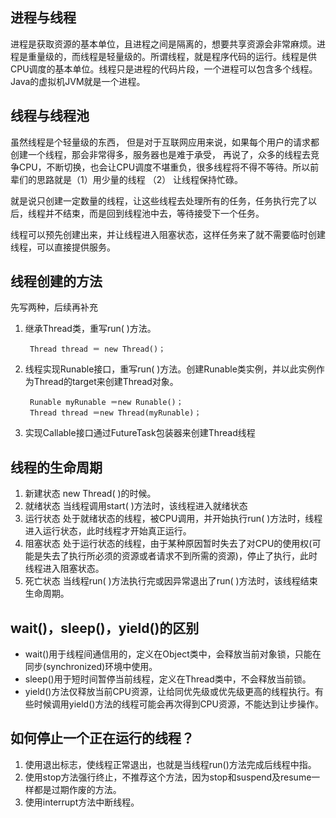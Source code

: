 ## 进程与线程

进程是获取资源的基本单位，且进程之间是隔离的，想要共享资源会非常麻烦。进程是重量级的，而线程是轻量级的。所谓线程，就是程序代码的运行。线程是供CPU调度的基本单位。线程只是进程的代码片段，一个进程可以包含多个线程。Java的虚拟机JVM就是一个进程。

## 线程与线程池

虽然线程是个轻量级的东西， 但是对于互联网应用来说，如果每个用户的请求都创建一个线程，那会非常得多，服务器也是难于承受， 再说了，众多的线程去竞争CPU，不断切换，也会让CPU调度不堪重负，很多线程将不得不等待。所以前辈们的思路就是（1）用少量的线程 （2） 让线程保持忙碌。

就是说只创建一定数量的线程，让这些线程去处理所有的任务，任务执行完了以后，线程并不结束，而是回到线程池中去，等待接受下一个任务。

线程可以预先创建出来，并让线程进入阻塞状态，这样任务来了就不需要临时创建线程，可以直接提供服务。

## 线程创建的方法
先写两种，后续再补充

1. 继承Thread类，重写run( )方法。

		Thread thread ＝ new Thread()； 

2. 线程实现Runable接口，重写run( )方法。创建Runable类实例，并以此实例作为Thread的target来创建Thread对象。

		Runable myRunable ＝new Runable()；
		Thread thread ＝new Thread(myRunable)；
		
3. 实现Callable接口通过FutureTask包装器来创建Thread线程 
  
## 线程的生命周期

1. 新建状态  new Thread( )的时候。
2. 就绪状态 当线程调用start( )方法时，该线程进入就绪状态
3. 运行状态  处于就绪状态的线程，被CPU调用，并开始执行run( )方法时，线程进入运行状态，此时线程才开始真正运行。
4. 阻塞状态  处于运行状态的线程，由于某种原因暂时失去了对CPU的使用权(可能是失去了执行所必须的资源或者请求不到所需的资源)，停止了执行，此时线程进入阻塞状态。
5. 死亡状态  当线程run( )方法执行完或因异常退出了run( )方法时，该线程结束生命周期。

## wait()，sleep()，yield()的区别

- wait()用于线程间通信用的，定义在Object类中，会释放当前对象锁，只能在同步(synchronized)环境中使用。
- sleep()用于短时间暂停当前线程，定义在Thread类中，不会释放当前锁。
- yield()方法仅释放当前CPU资源，让给同优先级或优先级更高的线程执行。有些时候调用yield()方法的线程可能会再次得到CPU资源，不能达到让步操作。

## 如何停止一个正在运行的线程？
1. 使用退出标志，使线程正常退出，也就是当线程run()方法完成后线程中指。
2. 使用stop方法强行终止，不推荐这个方法，因为stop和suspend及resume一样都是过期作废的方法。
3. 使用interrupt方法中断线程。

